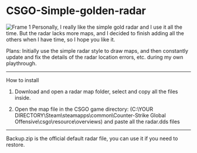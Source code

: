 # CSGO-Simple-golden-radar
![Frame 1](https://user-images.githubusercontent.com/17900420/184316170-454a1494-58ad-43be-ae68-1fe4205e22e7.png)
Personally, I really like the simple gold radar and I use it all the time. But the radar lacks more maps, and I decided to finish adding all the others when I have time, so I hope you like it.

Plans:
Initially use the simple radar style to draw maps, and then constantly update and fix the details of the radar location errors, etc. during my own playthrough.


---------------------------------
How to install

1) Download and open a radar map folder, select and copy all the files inside.

2) Open the map file in the CSGO game directory: (C:\YOUR DIRECTORY\Steam\steamapps\common\Counter-Strike Global Offensive\csgo\resource\overviews) and paste all the radar.dds files
---------------------------------

Backup.zip is the official default radar file, you can use it if you need to restore.
